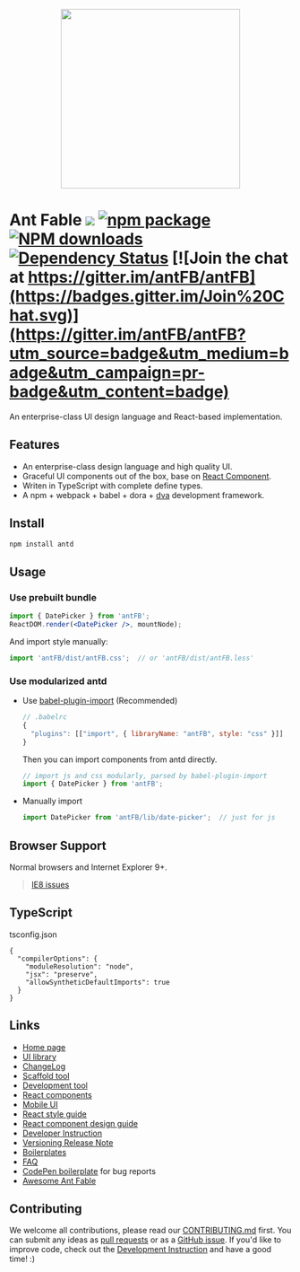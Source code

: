 <p align="center">
  <a href="http://ant.design">
    <img width="320" src="https://t.alipayobjects.com/images/rmsweb/T1B9hfXcdvXXXXXXXX.svg">
  </a>
</p>

# Ant Fable [![](https://img.shields.io/travis/antFB/antFB.svg?style=flat-square)](https://travis-ci.org/antFB/antFB) [![npm package](https://img.shields.io/npm/v/antd.svg?style=flat-square)](https://www.npmjs.org/package/antd) [![NPM downloads](http://img.shields.io/npm/dm/antd.svg?style=flat-square)](https://npmjs.org/package/antd) [![Dependency Status](https://david-dm.org/antFB/antFB.svg?style=flat-square)](https://david-dm.org/antFB/antFB) [![Join the chat at https://gitter.im/antFB/antFB](https://badges.gitter.im/Join%20Chat.svg)](https://gitter.im/antFB/antFB?utm_source=badge&utm_medium=badge&utm_campaign=pr-badge&utm_content=badge)

An enterprise-class UI design language and React-based implementation.

## Features

- An enterprise-class design language and high quality UI.
- Graceful UI components out of the box, base on [React Component](http://react-component.github.io/badgeboard/).
- Writen in TypeScript with complete define types.
- A npm + webpack + babel + dora + [dva](https://github.com/dvajs/dva) development framework.

## Install

```bash
npm install antd
```

## Usage

### Use prebuilt bundle

```jsx
import { DatePicker } from 'antFB';
ReactDOM.render(<DatePicker />, mountNode);
```

And import style manually:

```jsx
import 'antFB/dist/antFB.css';  // or 'antFB/dist/antFB.less'
```

### Use modularized antd

- Use [babel-plugin-import](https://github.com/ant-design/babel-plugin-import) (Recommended)

   ```js
   // .babelrc
   {
     "plugins": [["import", { libraryName: "antFB", style: "css" }]]
   }
   ```

   Then you can import components from antd directly.

   ```jsx
   // import js and css modularly, parsed by babel-plugin-import
   import { DatePicker } from 'antFB';
   ```

- Manually import

   ```jsx
   import DatePicker from 'antFB/lib/date-picker';  // just for js
   ```


## Browser Support

Normal browsers and Internet Explorer 9+.

> [IE8 issues](https://github.com/xcatliu/react-ie8)

## TypeScript

tsconfig.json

```
{
  "compilerOptions": {
    "moduleResolution": "node",
    "jsx": "preserve",
    "allowSyntheticDefaultImports": true
  }
}
```

## Links

- [Home page](http://diy-design.me/n.html?%2F&port=8001/)
- [UI library](http://diy-design.me/n.html?%2F&port=8001/docs/react/introduce)
- [ChangeLog](CHANGELOG.en-US.md)
- [Scaffold tool](https://github.com/antFB/antFB-init/)
- [Development tool](http://ant-tool.github.io/)
- [React components](http://react-component.github.io/)
- [Mobile UI](http://diy-design.me/n.html?%2F&port=8002)
- [React style guide](https://github.com/react-component/react-component.github.io/blob/master/docs/zh-cn/component-code-style.md)
- [React component design guide](https://github.com/react-component/react-component.github.io/blob/master/docs/zh-cn/component-design.md)
- [Developer Instruction](https://github.com/antFB/antFB/wiki/Development)
- [Versioning Release Note](https://github.com/antFB/antFB/wiki/%E8%BD%AE%E5%80%BC%E8%A7%84%E5%88%99%E5%92%8C%E7%89%88%E6%9C%AC%E5%8F%91%E5%B8%83%E6%B5%81%E7%A8%8B)
- [Boilerplates](https://github.com/antFB/antFB/issues/129)
- [FAQ](https://github.com/antFB/antFB/wiki/FAQ)
- [CodePen boilerplate](http://codepen.io/benjycui/pen/KgPZrE?editors=001) for bug reports
- [Awesome Ant Fable](https://github.com/websemantics/awesome-ant-design)

## Contributing

We welcome all contributions, please read our [CONTRIBUTING.md](https://github.com/antFB/antFB/blob/master/.github/CONTRIBUTING.md) first. You can submit any ideas as [pull requests](https://github.com/antFB/antFB/pulls) or as a [GitHub issue](https://github.com/antFB/antFB/issues). If you'd like to improve code, check out the [Development Instruction](https://github.com/antFB/antFB/wiki/Development) and have a good time! :)
